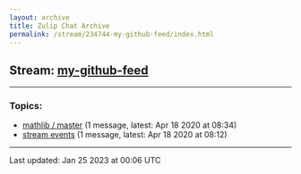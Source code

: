 ```yaml
---
layout: archive
title: Zulip Chat Archive
permalink: /stream/234744-my-github-feed/index.html
---
```


## Stream: [my-github-feed](https://leanprover-community.github.io/archive/stream/234744-my-github-feed/index.html)
---

### Topics:

* [mathlib / master](topic/mathlib.20.2F.20master.html) (1 message, latest: Apr 18 2020 at 08:34)
* [stream events](topic/stream.20events.html) (1 message, latest: Apr 18 2020 at 08:12)

<hr><p>Last updated: Jan 25 2023 at 00:06 UTC</p>